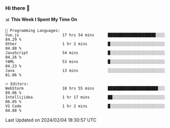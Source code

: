 ### Hi there 👋

<!--
**asdf12303116/asdf12303116** is a ✨ _special_ ✨ repository because its `README.md` (this file) appears on your GitHub profile.

Here are some ideas to get you started:

- 🔭 I’m currently working on ...
- 🌱 I’m currently learning ...
- 👯 I’m looking to collaborate on ...
- 🤔 I’m looking for help with ...
- 💬 Ask me about ...
- 📫 How to reach me: ...
- 😄 Pronouns: ...
- ⚡ Fun fact: ...
-->

<!--START_SECTION:waka-->
📊 **This Week I Spent My Time On** 

```text
💬 Programming Languages: 
Vue.js                   17 hrs 54 mins      █████████████████████░░░░   84.29 % 
Other                    1 hr 2 mins         █░░░░░░░░░░░░░░░░░░░░░░░░   04.88 % 
JavaScript               54 mins             █░░░░░░░░░░░░░░░░░░░░░░░░   04.26 % 
YAML                     53 mins             █░░░░░░░░░░░░░░░░░░░░░░░░   04.23 % 
Java                     13 mins             ░░░░░░░░░░░░░░░░░░░░░░░░░   01.06 % 

🔥 Editors: 
WebStorm                 18 hrs 55 mins      ██████████████████████░░░   89.06 % 
Intellijidea             1 hr 17 mins        ██░░░░░░░░░░░░░░░░░░░░░░░   06.05 % 
VS Code                  1 hr 2 mins         █░░░░░░░░░░░░░░░░░░░░░░░░   04.88 % 
```


 Last Updated on 2024/02/04 18:30:57 UTC
<!--END_SECTION:waka-->
